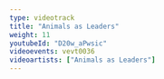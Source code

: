 ```yaml
---
type: videotrack
title: "Animals as Leaders"
weight: 11
youtubeId: "D20w_aPwsic"
videoevents: vevt0036
videoartists: ["Animals as Leaders"]
---
```

